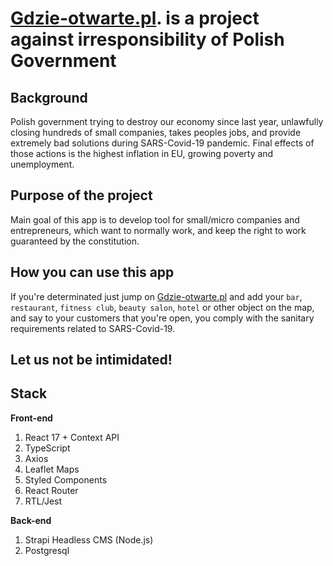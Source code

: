 # [Gdzie-otwarte.pl](https://gdzie-otwarte.pl). is a project against irresponsibility of Polish Government

## Background

Polish government trying to destroy our economy since last year, unlawfully closing hundreds of small companies, 
takes peoples jobs, and provide extremely bad solutions during SARS-Covid-19 pandemic.
Final effects of those actions is the highest inflation in EU, growing poverty and unemployment.

## Purpose of the project

Main goal of this app is to develop tool for small/micro companies and entrepreneurs, which want to normally work, 
and keep the right to work guaranteed by the constitution.

## How you can use this app

If you're determinated just jump on [Gdzie-otwarte.pl](https://gdzie-otwarte.pl) and add your `bar`, `restaurant`, `fitness club`, 
`beauty salon`, `hotel` or other object on the map, and say to your customers that you're open, you comply with the sanitary requirements 
related to SARS-Covid-19.

## Let us not be intimidated!

## Stack

**Front-end**
1. React 17 + Context API
2. TypeScript
3. Axios
4. Leaflet Maps
5. Styled Components
6. React Router
7. RTL/Jest

**Back-end**
1. Strapi Headless CMS (Node.js)
2. Postgresql

